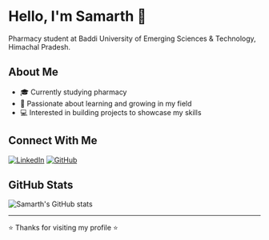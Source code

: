 # Hello, I'm Samarth 👋

Pharmacy student at Baddi University of Emerging Sciences & Technology, Himachal Pradesh.

## About Me
- 🎓 Currently studying pharmacy
- 🌱 Passionate about learning and growing in my field
- 💻 Interested in building projects to showcase my skills

## Connect With Me
[![LinkedIn](https://img.shields.io/badge/LinkedIn-0077B5?style=for-the-badge&logo=linkedin&logoColor=white)](https://www.linkedin.com/in/samar1h)
[![GitHub](https://img.shields.io/badge/GitHub-100000?style=for-the-badge&logo=github&logoColor=white)](https://github.com/samar1h)

## GitHub Stats
![Samarth's GitHub stats](https://github-readme-stats.vercel.app/api?username=samar1h&show_icons=true&theme=dark)

---

⭐️ Thanks for visiting my profile ⭐️
